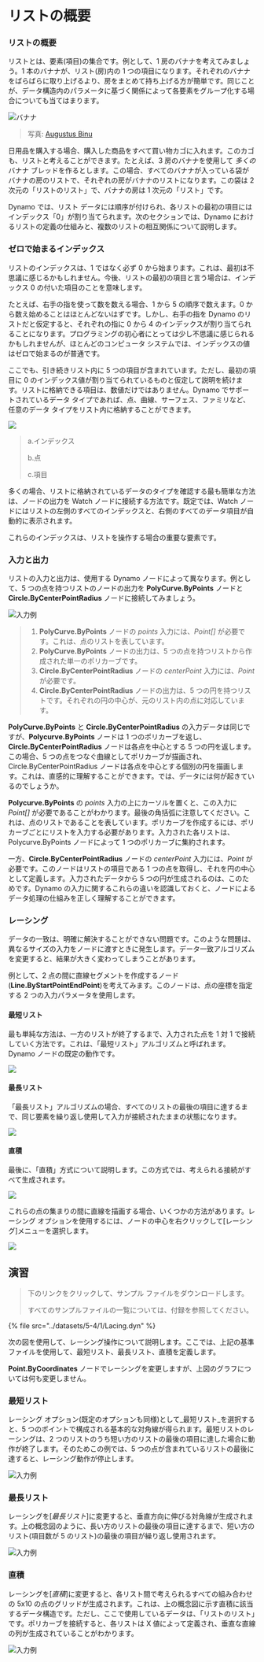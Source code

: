 # リストの概要

### リストの概要

リストとは、要素(項目)の集合です。例として、1 房のバナナを考えてみましょう。1 本のバナナが、リスト(房)内の 1 つの項目になります。それぞれのバナナをばらばらに取り上げるより、房をまとめて持ち上げる方が簡単です。同じことが、データ構造内のパラメータに基づく関係によって各要素をグループ化する場合についても当てはまります。

![バナナ](../images/5-4/1/Bananas\_white\_background\_DS.jpg)

> 写真: [Augustus Binu](https://commons.wikimedia.org/wiki/File:Bananas\_white\_background\_DS.jpg?fastcci\_from=11404890\&c1=11404890\&d1=15\&s=200\&a=list)

日用品を購入する場合、購入した商品をすべて買い物カゴに入れます。このカゴも、リストと考えることができます。たとえば、3 房のバナナを使用して _多くの_ バナナ ブレッドを作るとします。この場合、すべてのバナナが入っている袋がバナナの房のリストで、それぞれの房がバナナのリストになります。この袋は 2 次元の「リストのリスト」で、バナナの房は 1 次元の「リスト」です。

Dynamo では、リスト データには順序が付けられ、各リストの最初の項目にはインデックス「0」が割り当てられます。次のセクションでは、Dynamo におけるリストの定義の仕組みと、複数のリストの相互関係について説明します。

### ゼロで始まるインデックス

リストのインデックスは、1 ではなく必ず 0 から始まります。これは、最初は不思議に感じるかもしれません。今後、リストの最初の項目と言う場合は、インデックス 0 の付いた項目のことを意味します。

たとえば、右手の指を使って数を数える場合、1 から 5 の順序で数えます。0 から数え始めることはほとんどないはずです。しかし、右手の指を Dynamo のリストだと仮定すると、それぞれの指に 0 から 4 のインデックスが割り当てられることになります。プログラミングの初心者にとっては少し不思議に感じられるかもしれませんが、ほとんどのコンピュータ システムでは、インデックスの値はゼロで始まるのが普通です。

ここでも、引き続きリスト内に 5 つの項目が含まれています。ただし、最初の項目に 0 のインデックス値が割り当てられているものと仮定して説明を続けます。リストに格納できる項目は、数値だけではありません。Dynamo でサポートされているデータ タイプであれば、点、曲線、サーフェス、ファミリなど、任意のデータ タイプをリスト内に格納することができます。

![](../images/5-4/1/what'salist-zerobasedindices.jpg)

> a.インデックス
>
> b.点
>
> c.項目

多くの場合、リストに格納されているデータのタイプを確認する最も簡単な方法は、ノードの出力を Watch ノードに接続する方法です。既定では、Watch ノードにはリストの左側のすべてのインデックスと、右側のすべてのデータ項目が自動的に表示されます。

これらのインデックスは、リストを操作する場合の重要な要素です。

### 入力と出力

リストの入力と出力は、使用する Dynamo ノードによって異なります。例として、5 つの点を持つリストのノードの出力を **PolyCurve.ByPoints** ノードと **Circle.ByCenterPointRadius** ノードに接続してみましょう。

![入力例](../images/5-4/1/what'salist-inputsandoutputs.jpg)

> 1. **PolyCurve.ByPoints** ノードの _points_ 入力には、_Point[]_ が必要です。これは、点のリストを表しています。
> 2. **PolyCurve.ByPoints** ノードの出力は、5 つの点を持つリストから作成された単一のポリカーブです。
> 3. **Circle.ByCenterPointRadius** ノードの _centerPoint_ 入力には、_Point_ が必要です。
> 4. **Circle.ByCenterPointRadius** ノードの出力は、5 つの円を持つリストです。それぞれの円の中心が、元のリスト内の点に対応しています。

**PolyCurve.ByPoints** と **Circle.ByCenterPointRadius** の入力データは同じですが、**Polycurve.ByPoints** ノードは 1 つのポリカーブを返し、**Circle.ByCenterPointRadius** ノードは各点を中心とする 5 つの円を返します。この場合、5 つの点をつなぐ曲線としてポリカーブが描画され、Circle.ByCenterPointRadius ノードは各点を中心とする個別の円を描画します。これは、直感的に理解することができます。では、データには何が起きているのでしょうか。

**Polycurve.ByPoints** の _points_ 入力の上にカーソルを置くと、この入力に _Point[]_ が必要であることがわかります。最後の角括弧に注意してください。これは、点のリストであることを表しています。ポリカーブを作成するには、ポリカーブごとにリストを入力する必要があります。入力された各リストは、Polycurve.ByPoints ノードによって 1 つのポリカーブに集約されます。

一方、**Circle.ByCenterPointRadius** ノードの _centerPoint_ 入力には、_Point_ が必要です。このノードはリストの項目である 1 つの点を取得し、それを円の中心として定義します。入力されたデータから 5 つの円が生成されるのは、このためです。Dynamo の入力に関するこれらの違いを認識しておくと、ノードによるデータ処理の仕組みを正しく理解することができます。

### レーシング

データの一致は、明確に解決することができない問題です。このような問題は、異なるサイズの入力をノードに渡すときに発生します。データ一致アルゴリズムを変更すると、結果が大きく変わってしまうことがあります。

例として、2 点の間に直線セグメントを作成するノード(**Line.ByStartPointEndPoint**)を考えてみます。このノードは、点の座標を指定する 2 つの入力パラメータを使用します。

#### 最短リスト

最も単純な方法は、一方のリストが終了するまで、入力された点を 1 対 1 で接続していく方法です。これは、「最短リスト」アルゴリズムと呼ばれます。Dynamo ノードの既定の動作です。

![](../images/5-4/1/what'salist-lacing-shortest.jpg)

#### 最長リスト

「最長リスト」アルゴリズムの場合、すべてのリストの最後の項目に達するまで、同じ要素を繰り返し使用して入力が接続されたままの状態になります。

![](../images/5-4/1/what'salist-lacing-longest.jpg)

#### 直積

最後に、「直積」方式について説明します。この方式では、考えられる接続がすべて生成されます。

![](../images/5-4/1/what'salist-lacing-cross.jpg)

これらの点の集まりの間に直線を描画する場合、いくつかの方法があります。レーシング オプションを使用するには、ノードの中心を右クリックして[レーシング]メニューを選択します。

![](../images/5-4/1/what'salist-rightclicklacingopt.jpg)

## 演習

> 下のリンクをクリックして、サンプル ファイルをダウンロードします。
>
> すべてのサンプルファイルの一覧については、付録を参照してください。

{% file src="../datasets/5-4/1/Lacing.dyn" %}

次の図を使用して、レーシング操作について説明します。ここでは、上記の基準ファイルを使用して、最短リスト、最長リスト、直積を定義します。

**Point.ByCoordinates** ノードでレーシングを変更しますが、上図のグラフについては何も変更しません。

### 最短リスト

レーシング オプション(既定のオプションも同様)として_最短リスト_を選択すると、5 つのポイントで構成される基本的な対角線が得られます。最短リストのレーシングは、2 つのリストのうち短い方のリストの最後の項目に達した場合に動作が終了します。そのためこの例では、5 つの点が含まれているリストの最後に達すると、レーシング動作が停止します。

![入力例](../images/5-4/1/what'salist-lacingexercise01.jpg)

### **最長リスト**

レーシングを[_最長リスト_]に変更すると、垂直方向に伸びる対角線が生成されます。上の概念図のように、長い方のリストの最後の項目に達するまで、短い方のリスト(項目数が 5 のリスト)の最後の項目が繰り返し使用されます。

![入力例](../images/5-4/1/what'salist-lacingexercise02.jpg)

### **直積**

レーシングを[_直積_]に変更すると、各リスト間で考えられるすべての組み合わせの 5x10 の点のグリッドが生成されます。これは、上の概念図に示す直積に該当するデータ構造です。ただし、ここで使用しているデータは、「リストのリスト」です。ポリカーブを接続すると、各リストは X 値によって定義され、垂直な直線の列が生成されていることがわかります。

![入力例](../images/5-4/1/what'salist-lacingexercise03.jpg)
